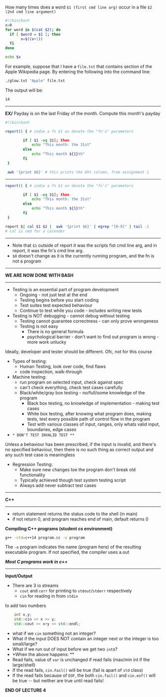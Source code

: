 How many times does a word `$1 (first cmd line arg)` occur in a file `$2 (2nd cmd line argument)`

```Bash
#!/bin/bash
x=0
for word in $(cat $2); do
  if [ $word = $1 ]; then
       x=$((x+1))
  fi
done

echo $x
```

For example, suppose that I have a `file.txt` that contains section of the Apple Wikipedia page. By entering the following into the command line:

```Bash
./glow.txt "Apple" file.txt
```

The output will be:

```Bash
14
```

---

**EX/** Payday is on the last Friday of the month. Compute this month's payday

```Bash
#!/bin/bash

report() { # indie a fn $1 on denote the "fn's" parameters

        if [ $1 -eq 31]; then
            echo "This month: the 31st"
        else
            echo "This month ${1}th"
        fi
 }

 awk '{print $6}' # this prints the 6ht column, from assignment 1
```

---

```Bash
report() { # indie a fn $1 on denote the "fn's" parameters

        if [ $1 -eq 31]; then
            echo "This month: the 31st"
        else
            echo "This month ${1}th"
        fi
 }

report $| cal $1 $2 |  awk '{print $6}' | egrep "[0-9]" | tail -1
# cal is cmd for a calender
```

---

- Note that `$1` outside of report it was the scripts fist cmd line arg, and in report, it was the fn's cmd line arg.
- `$0` doesn't change as it is the currently running program, and the fn is not a program

---

**WE ARE NOW DONE WITH BASH**

---

- Testing is an essential part of program development
    - Ongoing - not just test at the end
    - Testing begins before you start coding
    - Test suites test expected behaviour
    - Continue to test while you code - includes writing new tests
- Testing is NOT debugging - cannot debug without testing
    - Testing cannot guarantee correctness - can only prove wrongeness
    - Testing is not easy
        - There is no general formula
        - psychological barrier - don't want to find out program is wrong - more work unlucky

Ideally, developer and tester should be different. Ofc, not for this course

- Types of testing:
    - Human Testing, look over code, find flaws
    - code inspection, walk-through
- Machine testing:
    - run program on selected input, check against spec
    - can't check everything, check test cases carefully
    - Black/white/gray box testing - no/full/some knowledge of the program
        - Black box testing, no knowledge of implementation - making test cases
        - White box testing, after knowing what program does, making tests, test every possible path of control flow in the program
        - Test with various classes of input, ranges, only whats valid input, boundaries, edge cases
- `* DON'T TEST INVALID TEST **`

Unless a behaviour has been prescribed, if the input is invalid, and there's no specified behaviour, then there is no such thing as correct output and any such test case is meaningless

- Regression Testing:
    - Make sure new changes toe the program don't break old functionality
    - Typically achieved though test system testing script
    - Always add never subtract test cases

---

**C++**

---

- return statement returns the status code to the shell (in main)
- if not return 0, and program reaches end of main, default returns 0

**Compiling C++ programs (student cs environment)**

```Bash
g++ -std=c++14 program.cc -o program
```

The `-o` program indicates the name (program here) of the resulting executable program. If not specified, the compiler uses a.out

_**Most C programs work in c++**_

---

**Input/Output**

- There are 3 io streams
    - `cout` and `cerr` for printing to `stdout`/`stderr` respectively
    - `cin` for reading in from `stdin`

to add two numbers

```C++
    int x,y;
    std::cin >> x >> y;
    std::cout << x+y << std::endl;
```

- what if we `cin` something not an integer?
- What if the input DOES NOT contain an integer next or the integer is too small/large?
- What if we run out of input before we get two `int`s?
- *When the above happens: **
- Read fails, value of `var` is unchanged if read fails (max/min int if the large/shell)
- If the read fails, `cin.Fail()` will be true (fail is apart of `std` class)
- If the read fails because of `EOF`, the both `cin.fail()` and `cin.eof()` will be true -- but neither are true until read fails!

**END OF LECTURE 4**